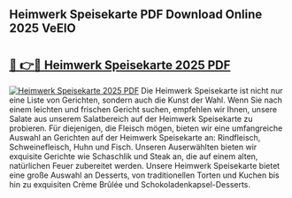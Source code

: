## Heimwerk Speisekarte PDF Download Online 2025 VeElO

# <h2><a href="http://gc6jc9.nevu.top/?p=Heimwerk+Speisekarte">🔗 👉🔴 Heimwerk Speisekarte 2025 PDF</a></h2>

[![Heimwerk Speisekarte 2025 PDF](https://i.imgur.com/dBaPXMq.png)](http://gc6jc9.nevu.top/?p=Heimwerk+Speisekarte)
Die Heimwerk Speisekarte ist nicht nur eine Liste von Gerichten, sondern auch die Kunst der Wahl. Wenn Sie nach einem leichten und frischen Gericht suchen, empfehlen wir Ihnen, unsere Salate aus unserem Salatbereich auf der Heimwerk Speisekarte zu probieren. Für diejenigen, die Fleisch mögen, bieten wir eine umfangreiche Auswahl an Gerichten auf der Heimwerk Speisekarte an: Rindfleisch, Schweinefleisch, Huhn und Fisch. Unseren Auserwählten bieten wir exquisite Gerichte wie Schaschlik und Steak an, die auf einem alten, natürlichen Feuer zubereitet werden. Unsere Heimwerk Speisekarte bietet eine große Auswahl an Desserts, von traditionellen Torten und Kuchen bis hin zu exquisiten Crème Brûlée und Schokoladenkapsel-Desserts.
